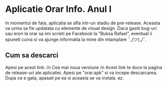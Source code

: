 # Aplicatie Orar Info. Anul I
In momentul de fata, aplicatia se afla intr-un stadiu de pre-release. Aceasta va urma sa fie updatata cu elemente de visual design. Daca gasiti bug-uri sau erori la orar sa imi scrieti pe Facebook la "Buksa Rafael", eventual ii spuneti cuiva si va ajunge informatia la mine din intamplare ¯\_(ツ)_/¯.
## Cum sa descarci
Apesi pe acest link: /n
Cea mai noua versiune /n
Acest link te duce la pagina de release-uri ale aplicatiei. Apesi pe "orar.apk" si va incepe descarcarea. Dupa ce e gata, apasati pe ea si aceasta se va instala. ez.
